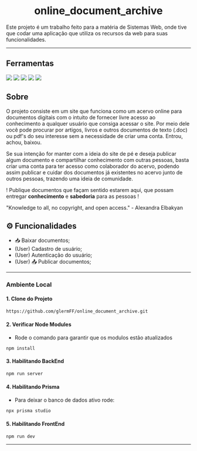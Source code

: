 <h1 align="center">online_document_archive</h1>

Este projeto é um trabalho feito para a matéria de Sistemas Web, onde tive que codar uma aplicação 
que utiliza os recursos da web para suas funcionalidades. 

---
## Ferramentas
<p>
<img src="https://img.shields.io/badge/React-20232A?style=for-the-badge&logo=react&logoColor=61DAFB">
<img src="https://img.shields.io/badge/JavaScript-323330?style=for-the-badge&logo=javascript&logoColor=F7DF1E">
<img src="https://img.shields.io/badge/CSS-239120?&style=for-the-badge&logo=css3&logoColor=white">
<img src="https://img.shields.io/badge/Node.js-43853D?style=for-the-badge&logo=node.js&logoColor=white">
<img src="https://img.shields.io/badge/Prisma-3982CE?style=for-the-badge&logo=Prisma&logoColor=white">  
</p>


## Sobre

O projeto consiste em um site que funciona como um acervo online para documentos digitais com o intuito
de fornecer livre acesso ao conhecimento a qualquer usuário que consiga acessar o site.
Por meio dele você pode procurar por artigos, livros e outros documentos de texto (.doc) ou pdf's do seu
interesse sem a necessidade de criar uma conta. Entrou, achou, baixou. 

Se sua intenção for manter com a ideia do site de pé e deseja publicar algum documento e compartilhar 
conhecimento com outras pessoas, basta criar uma conta para ter acesso como colaborador do acervo, podendo
assim publicar e cuidar dos documentos já existentes no acervo junto de outros pessoas, trazendo uma ideia
de comunidade.

! Publique documentos que façam sentido estarem aqui, que possam entregar **conhecimento** e **sabedoria** 
para as pessoas !


"Knowledge to all, no copyright, and open access." - Alexandra Elbakyan

## ⚙️ Funcionalidades 
- 📥 Baixar documentos;
- (User) Cadastro de usuário;
- (User) Autenticação do usuário;
- (User) 📤 Publicar documentos;

---

### Ambiente Local

#### 1. Clone do Projeto

```bash
https://github.com/glermFF/online_document_archive.git
```

#### 2. Verificar Node Modules

- Rode o comando para garantir que os modulos estão atualizados
```
npm install
```

#### 3. Habilitando BackEnd

```bash
npm run server
```

#### 4. Habilitando Prisma

- Para deixar o banco de dados ativo rode:
```bash
npx prisma studio
```

#### 5. Habilitando FrontEnd

```
npm run dev
```
---
